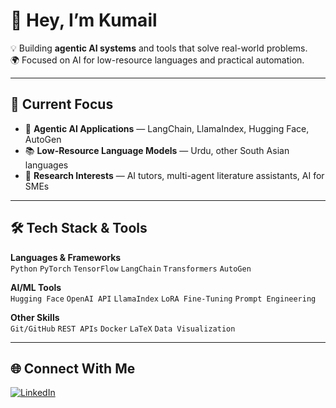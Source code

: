 # 👋 Hey, I’m Kumail

💡 Building **agentic AI systems** and tools that solve real-world problems.  
🌍 Focused on AI for low-resource languages and practical automation.

---

## 🚀 Current Focus

- 🧠 **Agentic AI Applications** — LangChain, LlamaIndex, Hugging Face, AutoGen  
- 📚 **Low-Resource Language Models** — Urdu, other South Asian languages  
- 🔬 **Research Interests** — AI tutors, multi-agent literature assistants, AI for SMEs

---

## 🛠️ Tech Stack & Tools

**Languages & Frameworks**  
`Python` `PyTorch` `TensorFlow` `LangChain` `Transformers` `AutoGen`

**AI/ML Tools**  
`Hugging Face` `OpenAI API` `LlamaIndex` `LoRA Fine-Tuning` `Prompt Engineering`

**Other Skills**  
`Git/GitHub` `REST APIs` `Docker` `LaTeX` `Data Visualization`

---

## 🌐 Connect With Me

[![LinkedIn](https://img.shields.io/badge/LinkedIn-Connect-blue?logo=linkedin)](https://www.linkedin.com/in/kumail-raza-rawjani/)
